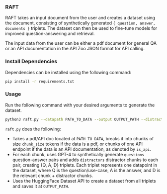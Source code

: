 ### RAFT

RAFT takes an input document from the user and creates a dataset using the document, consisting of synthetically generated `{ question, answer, documents }` triplets. The dataset can then be used to fine-tune models for improved question-answering and retrieval. 

The input data from the user can be either a pdf document for general QA or an API documentation in the API Zoo JSON format for API calling. 

### Install Dependencies

Dependencies can be installed using the following command: 

```bash
pip install -r requirements.txt
```

### Usage

Run the following command with your desired arguments to generate the dataset.  
```bash 
python3 raft.py --datapath PATH_TO_DATA --output OUTPUT_PATH --distractors 3 --questions 5 --chunk_size 512 --is_api False --openai_key YOUR_OPENAI_KEY --tokenizer TOKENIZER
```  
`raft.py` does the following:  
- Takes a pdf/API doc located at `PATH_TO_DATA`, breaks it into chunks of size `chunk_size` tokens if the data is a pdf, or chunks of one API endpoint if the data is an API documentation, as denoted by `is_api`.
- For each chunk, uses GPT-4 to synthetically generate `questions` question-answer pairs and adds `distractors` distractor chunks to each pair, creating {Q, A, D} triplets. Each triplet represents one datapoint in the dataset, where Q is the question/use-case, A is the answer, and D is the relevant chunk + distractor chunks. 
- Uses the HuggingFace Dataset API to create a dataset from all triplets and saves it at `OUTPUT_PATH`.
